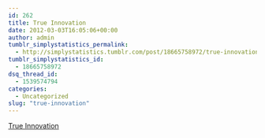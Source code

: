 ```yaml
---
id: 262
title: True Innovation
date: 2012-03-03T16:05:06+00:00
author: admin
tumblr_simplystatistics_permalink:
  - http://simplystatistics.tumblr.com/post/18665758972/true-innovation
tumblr_simplystatistics_id:
  - 18665758972
dsq_thread_id:
  - 1539574794
categories:
  - Uncategorized
slug: "true-innovation"
---
```

[True Innovation](http://www.nytimes.com/2012/02/26/opinion/sunday/innovation-and-the-bell-labs-miracle.html)
